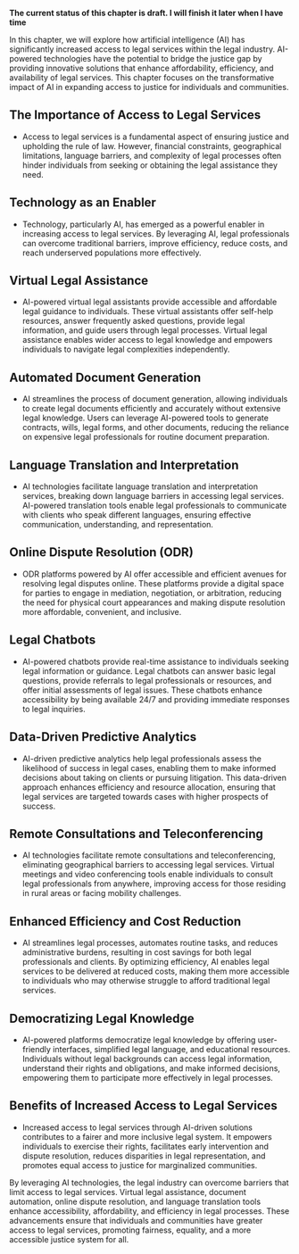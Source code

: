 **The current status of this chapter is draft. I will finish it later when I have time**

In this chapter, we will explore how artificial intelligence (AI) has significantly increased access to legal services within the legal industry. AI-powered technologies have the potential to bridge the justice gap by providing innovative solutions that enhance affordability, efficiency, and availability of legal services. This chapter focuses on the transformative impact of AI in expanding access to justice for individuals and communities.

The Importance of Access to Legal Services
------------------------------------------

* Access to legal services is a fundamental aspect of ensuring justice and upholding the rule of law. However, financial constraints, geographical limitations, language barriers, and complexity of legal processes often hinder individuals from seeking or obtaining the legal assistance they need.

Technology as an Enabler
------------------------

* Technology, particularly AI, has emerged as a powerful enabler in increasing access to legal services. By leveraging AI, legal professionals can overcome traditional barriers, improve efficiency, reduce costs, and reach underserved populations more effectively.

Virtual Legal Assistance
------------------------

* AI-powered virtual legal assistants provide accessible and affordable legal guidance to individuals. These virtual assistants offer self-help resources, answer frequently asked questions, provide legal information, and guide users through legal processes. Virtual legal assistance enables wider access to legal knowledge and empowers individuals to navigate legal complexities independently.

Automated Document Generation
-----------------------------

* AI streamlines the process of document generation, allowing individuals to create legal documents efficiently and accurately without extensive legal knowledge. Users can leverage AI-powered tools to generate contracts, wills, legal forms, and other documents, reducing the reliance on expensive legal professionals for routine document preparation.

Language Translation and Interpretation
---------------------------------------

* AI technologies facilitate language translation and interpretation services, breaking down language barriers in accessing legal services. AI-powered translation tools enable legal professionals to communicate with clients who speak different languages, ensuring effective communication, understanding, and representation.

Online Dispute Resolution (ODR)
-------------------------------

* ODR platforms powered by AI offer accessible and efficient avenues for resolving legal disputes online. These platforms provide a digital space for parties to engage in mediation, negotiation, or arbitration, reducing the need for physical court appearances and making dispute resolution more affordable, convenient, and inclusive.

Legal Chatbots
--------------

* AI-powered chatbots provide real-time assistance to individuals seeking legal information or guidance. Legal chatbots can answer basic legal questions, provide referrals to legal professionals or resources, and offer initial assessments of legal issues. These chatbots enhance accessibility by being available 24/7 and providing immediate responses to legal inquiries.

Data-Driven Predictive Analytics
--------------------------------

* AI-driven predictive analytics help legal professionals assess the likelihood of success in legal cases, enabling them to make informed decisions about taking on clients or pursuing litigation. This data-driven approach enhances efficiency and resource allocation, ensuring that legal services are targeted towards cases with higher prospects of success.

Remote Consultations and Teleconferencing
-----------------------------------------

* AI technologies facilitate remote consultations and teleconferencing, eliminating geographical barriers to accessing legal services. Virtual meetings and video conferencing tools enable individuals to consult legal professionals from anywhere, improving access for those residing in rural areas or facing mobility challenges.

Enhanced Efficiency and Cost Reduction
--------------------------------------

* AI streamlines legal processes, automates routine tasks, and reduces administrative burdens, resulting in cost savings for both legal professionals and clients. By optimizing efficiency, AI enables legal services to be delivered at reduced costs, making them more accessible to individuals who may otherwise struggle to afford traditional legal services.

Democratizing Legal Knowledge
-----------------------------

* AI-powered platforms democratize legal knowledge by offering user-friendly interfaces, simplified legal language, and educational resources. Individuals without legal backgrounds can access legal information, understand their rights and obligations, and make informed decisions, empowering them to participate more effectively in legal processes.

Benefits of Increased Access to Legal Services
----------------------------------------------

* Increased access to legal services through AI-driven solutions contributes to a fairer and more inclusive legal system. It empowers individuals to exercise their rights, facilitates early intervention and dispute resolution, reduces disparities in legal representation, and promotes equal access to justice for marginalized communities.

By leveraging AI technologies, the legal industry can overcome barriers that limit access to legal services. Virtual legal assistance, document automation, online dispute resolution, and language translation tools enhance accessibility, affordability, and efficiency in legal processes. These advancements ensure that individuals and communities have greater access to legal services, promoting fairness, equality, and a more accessible justice system for all.
